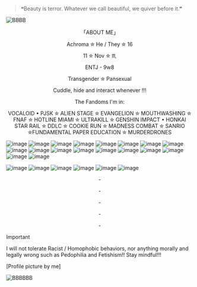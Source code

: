 >❝Beauty is terror. Whatever we call beautiful, we quiver before it.❞

![BBBB](https://github.com/user-attachments/assets/554b3082-0818-473b-a123-2dc83c3eeeef)

<p align="center">
「ABOUT ME」
<p align="center">
Achroma ✮ He / They ✮ 16
<p align="center"> 
 11 ✮ Nov ✮ ♏︎
<p align="center">
ENTJ - 9w8
<p align="center">
Transgender ✮ Pansexual
<p align="center">
Cuddle, hide and interact whenever !!! 
<p align="center">
The Fandoms I'm in: 
<p align="center">
VOCALOID • PJSK ✮ ALIEN STAGE ✮ EVANGELION ✮ MOUTHWASHING ✮ FNAF ✮ HOTLINE MIAMI ✮ ULTRAKILL ✮ GENSHIN IMPACT • HONKAI STAR RAIL ✮ DDLC ✮  COOKIE RUN ✮ MADNESS COMBAT ✮ SANRIO ✮FUNDAMENTAL PAPER EDUCATION ✮ 
MURDERDRONES


![image](https://orig00.deviantart.net/52a3/f/2010/191/4/0/sparkles_and_rainbows_stamp_by_youkai_hime.gif)
![image](https://64.media.tumblr.com/891e108ff3222c3e2cda855d97cdef76/tumblr_ptplhpZ3ea1y8ua8do5_100.gifv)
![image](https://64.media.tumblr.com/e1c52120465b8b4fba1ccadc3626c38d/tumblr_pddjjma6Oz1xy0eh3o2_100.gif)
![image](https://64.media.tumblr.com/10f94be0de75e345a6b7623992d63ed1/tumblr_pqqh5fiOtl1y8ua8do1_100.png)
![image](https://64.media.tumblr.com/f38d317fffb3c875695bf5d71c08f161/58937edb8f512a81-53/s100x200/31bd593b256d868c3e93b5183dbcf86f51f85790.gifv)
![image](https://images-wixmp-ed30a86b8c4ca887773594c2.wixmp.com/f/91663e30-f380-426c-8a29-9efdbdd0c265/d6lqqe6-2dd3fc09-0eec-46b3-ae4d-be67d848a18a.gif?token=eyJ0eXAiOiJKV1QiLCJhbGciOiJIUzI1NiJ9.eyJzdWIiOiJ1cm46YXBwOjdlMGQxODg5ODIyNjQzNzNhNWYwZDQxNWVhMGQyNmUwIiwiaXNzIjoidXJuOmFwcDo3ZTBkMTg4OTgyMjY0MzczYTVmMGQ0MTVlYTBkMjZlMCIsIm9iaiI6W1t7InBhdGgiOiJcL2ZcLzkxNjYzZTMwLWYzODAtNDI2Yy04YTI5LTllZmRiZGQwYzI2NVwvZDZscXFlNi0yZGQzZmMwOS0wZWVjLTQ2YjMtYWU0ZC1iZTY3ZDg0OGExOGEuZ2lmIn1dXSwiYXVkIjpbInVybjpzZXJ2aWNlOmZpbGUuZG93bmxvYWQiXX0.Z-iN-BGva9XFeWkZpx3jR1GViN9v-VCr87e5jugVcu0)
![image](https://github.com/user-attachments/assets/4aa1e4f6-c177-4e9a-93d8-f2f7f94710d6)
![image](https://64.media.tumblr.com/073d73d620a67e873ba452d942c8fb18/tumblr_pdu1u6f4Fy1wpplaao2_100.png)
![image](https://64.media.tumblr.com/bb83922ff8ea876f155cc3bbaf78fd36/tumblr_pcorxdRig21xx7xeuo9_100.gif)
![image](https://orig00.deviantart.net/303a/f/2007/064/0/d/lemon_demon_stamp_by_cazgirl.jpg)
![image](http://i.imgur.com/eTHX7Cs.gif)
![image](https://64.media.tumblr.com/b4750083dc74b2b1d48a0fc7da879671/tumblr_pdu1u6f4Fy1wpplaao3_100.gif)
![image](https://64.media.tumblr.com/def60eff695868e1efd4b047f396e46f/tumblr_oyrvreZdAH1we969bo3_100.gif)
![image](https://64.media.tumblr.com/e5ffc0b661d14beac97f37b9ed13beb9/tumblr_pddjjma6Oz1xy0eh3o9_100.gif)
![image](https://64.media.tumblr.com/c28b1ae63016108839f8b8b6c43f6bd2/tumblr_pdu1u6f4Fy1wpplaao6_100.gif)
![image](https://images-wixmp-ed30a86b8c4ca887773594c2.wixmp.com/f/9865a25b-3dcf-4076-ad61-b1e7a6a31980/daeyz6m-7d81a215-bd6c-4e84-8449-671be9a16ff7.gif?token=eyJ0eXAiOiJKV1QiLCJhbGciOiJIUzI1NiJ9.eyJzdWIiOiJ1cm46YXBwOjdlMGQxODg5ODIyNjQzNzNhNWYwZDQxNWVhMGQyNmUwIiwiaXNzIjoidXJuOmFwcDo3ZTBkMTg4OTgyMjY0MzczYTVmMGQ0MTVlYTBkMjZlMCIsIm9iaiI6W1t7InBhdGgiOiJcL2ZcLzk4NjVhMjViLTNkY2YtNDA3Ni1hZDYxLWIxZTdhNmEzMTk4MFwvZGFleXo2bS03ZDgxYTIxNS1iZDZjLTRlODQtODQ0OS02NzFiZTlhMTZmZjcuZ2lmIn1dXSwiYXVkIjpbInVybjpzZXJ2aWNlOmZpbGUuZG93bmxvYWQiXX0.dsmlbdY-S5SPNu1mEBySYIvAd00gju342moMjKjruo0)
![image](https://images-wixmp-ed30a86b8c4ca887773594c2.wixmp.com/f/9865a25b-3dcf-4076-ad61-b1e7a6a31980/daeyzha-0d1893a0-aa11-4ad1-8300-eb745a78536e.gif?token=eyJ0eXAiOiJKV1QiLCJhbGciOiJIUzI1NiJ9.eyJzdWIiOiJ1cm46YXBwOjdlMGQxODg5ODIyNjQzNzNhNWYwZDQxNWVhMGQyNmUwIiwiaXNzIjoidXJuOmFwcDo3ZTBkMTg4OTgyMjY0MzczYTVmMGQ0MTVlYTBkMjZlMCIsIm9iaiI6W1t7InBhdGgiOiJcL2ZcLzk4NjVhMjViLTNkY2YtNDA3Ni1hZDYxLWIxZTdhNmEzMTk4MFwvZGFleXpoYS0wZDE4OTNhMC1hYTExLTRhZDEtODMwMC1lYjc0NWE3ODUzNmUuZ2lmIn1dXSwiYXVkIjpbInVybjpzZXJ2aWNlOmZpbGUuZG93bmxvYWQiXX0.8xflVCV6ksTb1_6slWxfDv8MoaueeX_IXAZswLE3gnc)
![image](https://64.media.tumblr.com/6639241485e4d8a44424d5068593d105/2b9a0382a6693131-89/s100x200/d1ee148c3fafb0e367142811eccc5675b843f3de.png)

![image](https://64.media.tumblr.com/8c9326940422f35b6cc8e7454f3dffe3/a7e2c73ddfcb6d77-01/s100x200/f9a2537dbcd116d6041edfb011406a2144856846.png)
![image](https://images-wixmp-ed30a86b8c4ca887773594c2.wixmp.com/f/c0c6829e-a964-40c9-90e3-07968fb67045/dd7t95z-55bb734c-d1a4-495e-8d5d-6b9762041181.png?token=eyJ0eXAiOiJKV1QiLCJhbGciOiJIUzI1NiJ9.eyJzdWIiOiJ1cm46YXBwOjdlMGQxODg5ODIyNjQzNzNhNWYwZDQxNWVhMGQyNmUwIiwiaXNzIjoidXJuOmFwcDo3ZTBkMTg4OTgyMjY0MzczYTVmMGQ0MTVlYTBkMjZlMCIsIm9iaiI6W1t7InBhdGgiOiJcL2ZcL2MwYzY4MjllLWE5NjQtNDBjOS05MGUzLTA3OTY4ZmI2NzA0NVwvZGQ3dDk1ei01NWJiNzM0Yy1kMWE0LTQ5NWUtOGQ1ZC02Yjk3NjIwNDExODEucG5nIn1dXSwiYXVkIjpbInVybjpzZXJ2aWNlOmZpbGUuZG93bmxvYWQiXX0.ANAAKPhPnnzTR8iRer63EkFFsjj5y3DAM8Yi__0ingk)
![image](https://64.media.tumblr.com/3152ea4d4b2aff2d6a905507e9bdb7f9/tumblr_inline_paunukSEXe1v11djx_100.gif)
![image](https://64.media.tumblr.com/1284693b26e62b3e6b1f2d1b862431d8/tumblr_inline_pgcwod78081v11djx_500.gif)
![image](https://orig00.deviantart.net/157e/f/2014/241/d/3/gorillaz_stamp_by_kawaiicunt_stamps-d7x7wz6.gif)
![image](https://images-wixmp-ed30a86b8c4ca887773594c2.wixmp.com/f/0b46c713-0195-4485-aa8e-e51fbae423e7/dd7u8l2-64ff2ae6-3f63-44dc-9e5e-0da2a154c73f.gif?token=eyJ0eXAiOiJKV1QiLCJhbGciOiJIUzI1NiJ9.eyJzdWIiOiJ1cm46YXBwOjdlMGQxODg5ODIyNjQzNzNhNWYwZDQxNWVhMGQyNmUwIiwiaXNzIjoidXJuOmFwcDo3ZTBkMTg4OTgyMjY0MzczYTVmMGQ0MTVlYTBkMjZlMCIsIm9iaiI6W1t7InBhdGgiOiJcL2ZcLzBiNDZjNzEzLTAxOTUtNDQ4NS1hYThlLWU1MWZiYWU0MjNlN1wvZGQ3dThsMi02NGZmMmFlNi0zZjYzLTQ0ZGMtOWU1ZS0wZGEyYTE1NGM3M2YuZ2lmIn1dXSwiYXVkIjpbInVybjpzZXJ2aWNlOmZpbGUuZG93bmxvYWQiXX0.eDcpOjv6Rll7NvizIfheM2t_qsh4RXVrrWxnSz-4zfs)

<p align="center">
-
<p align="center">
-
<p align="center">
-
<p align="center">
-
<p align="center">
-
  
> [!IMPORTANT]
> I will not tolerate Racist / Homophobic behaviors, nor anything morally and legally wrong such as Pedophilia and Fetishism!! 
Stay mindful!!! 

[Profile picture by me]


![BBBBBB](https://github.com/user-attachments/assets/c51749df-4efe-4951-bd26-00a921c59db8)
